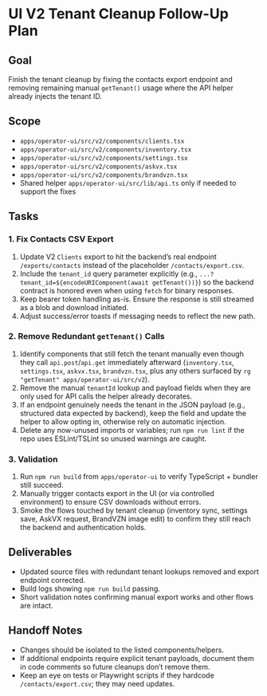 # UI V2 Tenant Cleanup Follow-Up Plan

## Goal
Finish the tenant cleanup by fixing the contacts export endpoint and removing remaining manual `getTenant()` usage where the API helper already injects the tenant ID.

## Scope
- `apps/operator-ui/src/v2/components/clients.tsx`
- `apps/operator-ui/src/v2/components/inventory.tsx`
- `apps/operator-ui/src/v2/components/settings.tsx`
- `apps/operator-ui/src/v2/components/askvx.tsx`
- `apps/operator-ui/src/v2/components/brandvzn.tsx`
- Shared helper `apps/operator-ui/src/lib/api.ts` only if needed to support the fixes

## Tasks

### 1. Fix Contacts CSV Export
1. Update V2 `Clients` export to hit the backend’s real endpoint `/exports/contacts` instead of the placeholder `/contacts/export.csv`.
2. Include the `tenant_id` query parameter explicitly (e.g., `...?tenant_id=${encodeURIComponent(await getTenant())}`) so the backend contract is honored even when using `fetch` for binary responses.
3. Keep bearer token handling as-is. Ensure the response is still streamed as a blob and download initiated.
4. Adjust success/error toasts if messaging needs to reflect the new path.

### 2. Remove Redundant `getTenant()` Calls
1. Identify components that still fetch the tenant manually even though they call `api.post`/`api.get` immediately afterward (`inventory.tsx`, `settings.tsx`, `askvx.tsx`, `brandvzn.tsx`, plus any others surfaced by `rg "getTenant" apps/operator-ui/src/v2`).
2. Remove the manual `tenantId` lookup and payload fields when they are only used for API calls the helper already decorates.
3. If an endpoint genuinely needs the tenant in the JSON payload (e.g., structured data expected by backend), keep the field and update the helper to allow opting in, otherwise rely on automatic injection.
4. Delete any now-unused imports or variables; run `npm run lint` if the repo uses ESLint/TSLint so unused warnings are caught.

### 3. Validation
1. Run `npm run build` from `apps/operator-ui` to verify TypeScript + bundler still succeed.
2. Manually trigger contacts export in the UI (or via controlled environment) to ensure CSV downloads without errors.
3. Smoke the flows touched by tenant cleanup (inventory sync, settings save, AskVX request, BrandVZN image edit) to confirm they still reach the backend and authentication holds.

## Deliverables
- Updated source files with redundant tenant lookups removed and export endpoint corrected.
- Build logs showing `npm run build` passing.
- Short validation notes confirming manual export works and other flows are intact.

## Handoff Notes
- Changes should be isolated to the listed components/helpers.
- If additional endpoints require explicit tenant payloads, document them in code comments so future cleanups don’t remove them.
- Keep an eye on tests or Playwright scripts if they hardcode `/contacts/export.csv`; they may need updates.
